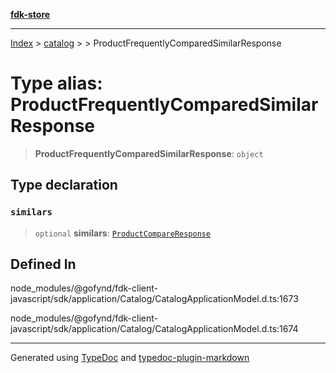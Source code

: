 [**fdk-store**](../../../README.md)
***

[Index](../../../API.md) > [catalog](../../README.md) > [<internal>](../README.md) > ProductFrequentlyComparedSimilarResponse

# Type alias: ProductFrequentlyComparedSimilarResponse

> **ProductFrequentlyComparedSimilarResponse**: `object`

## Type declaration

### `similars`

> `optional` **similars**: [`ProductCompareResponse`](type-alias.ProductCompareResponse.md)

## Defined In

node\_modules/@gofynd/fdk-client-javascript/sdk/application/Catalog/CatalogApplicationModel.d.ts:1673

node\_modules/@gofynd/fdk-client-javascript/sdk/application/Catalog/CatalogApplicationModel.d.ts:1674

***
Generated using [TypeDoc](https://typedoc.org/) and [typedoc-plugin-markdown](https://www.npmjs.com/package/typedoc-plugin-markdown)
